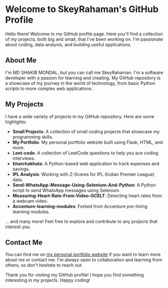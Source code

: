 # Welcome to SkeyRahaman's GitHub Profile

Hello there! Welcome to my GitHub profile page. Here you'll find a collection of my projects, both big and small, that I've been working on. I'm passionate about coding, data analysis, and building useful applications.

## About Me

I'm MD SHAKIB MONDAL, but you can call me SkeyRahaman. I'm a software developer with a passion for learning and creating. My GitHub repository is a showcase of my journey in the world of technology, from basic Python scripts to more complex web applications.

## My Projects

I have a wide variety of projects in my GitHub repository. Here are some highlights:

- **Small Projects**: A collection of small coding projects that showcase my programming skills.
- **My Portfolio**: My personal portfolio website built using Flask, HTML, and more.
- **Leet-code**: A collection of LeetCode questions to help you ace coding interviews.
- **kharchakhata**: A Python-based web application to track expenses and savings.
- **IPL Analysis**: Working with Z-Scores for IPL (Indian Premier League) data.
- **Send-WhatsApp-Message-Using-Selenium-And-Python**: A Python script to send WhatsApp messages using Selenium.
- **Measuring-Heart-Rate-From-Video-GCELT**: Detecting heart rates from a webcam video.
- **Accenture-learning-modules**: Forked from Accenture pre-hiring learning modules.

... and many more! Feel free to explore and contribute to any projects that interest you.

## Contact Me

You can find me on [my personal portfolio website](https://shakib-portfolio-app.herokuapp.com) if you want to learn more about me or contact me. I'm always open to collaboration and learning from others, so don't hesitate to reach out.

Thank you for visiting my GitHub profile! I hope you find something interesting in my projects. Happy coding!

